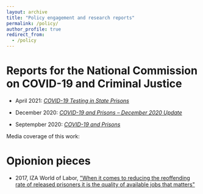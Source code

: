 ```yaml
---
layout: archive
title: "Policy engagement and research reports"
permalink: /policy/
author_profile: true
redirect_from:
  - /policy
---
```



# Reports for the National Commission on COVID-19 and Criminal Justice 

* April 2021: [*COVID-19 Testing in State Prisons*](https://covid19.counciloncj.org/2021/04/01/covid-19-testing-in-state-prisons/)

* December 2020: [*COVID-19 and Prisons – December 2020 Update*](https://covid19.counciloncj.org/2020/12/06/impact-report-covid-19-and-prisons/)

* Septempber 2020: [*COVID-19 and Prisons*](https://covid19.counciloncj.org/2020/09/02/covid-19-and-prisons/)

Media coverage of this work: 

# Opionion pieces

* 2017, IZA World of Labor, ["When it comes to reducing the reoffending rate of released prisoners it is the quality of available jobs that matters"](https://wol.iza.org/press-releases/do-post-prison-job-opportunities-reduce-recidivism)

